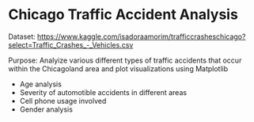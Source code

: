 # Chicago Traffic Accident Analysis

Dataset: https://www.kaggle.com/isadoraamorim/trafficcrasheschicago?select=Traffic_Crashes_-_Vehicles.csv

Purpose: Analyize various different types of traffic accidents that occur within the Chicagoland area and plot visualizations using Matplotlib
  - Age analysis
  - Severity of automotible accidents in different areas
  - Cell phone usage involved
  - Gender analysis
